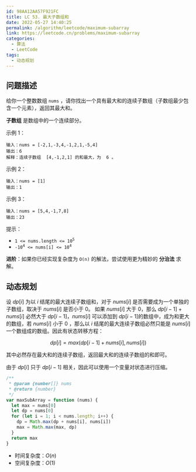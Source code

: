 ```yaml
---
id: 98AA12AA57F921FC
title: LC 53. 最大子数组和
date: 2022-05-27 14:40:25
permalink: /algorithm/leetcode/maximum-subarray
link: https://leetcode.cn/problems/maximum-subarray
categories:
  - 算法
  - LeetCode
tags:
  - 动态规划
---
```


<Level :type='1'/>

## 问题描述

给你一个整数数组 `nums` ，请你找出一个具有最大和的连续子数组（子数组最少包含一个元素），返回其最大和。

**子数组** 是数组中的一个连续部分。

示例 1：

```text
输入：nums = [-2,1,-3,4,-1,2,1,-5,4]
输出：6
解释：连续子数组  [4,-1,2,1] 的和最大，为  6 。
```

示例 2：

```text
输入：nums = [1]
输出：1
```

示例 3：

```text
输入：nums = [5,4,-1,7,8]
输出：23
```

提示：

- <code>1 <= nums.length <= 10<sup>5</sup></code>
- <code>-10<sup>4</sup> <= nums[i] <= 10<sup>4</sup></code>

**进阶**：如果你已经实现复杂度为 `O(n)` 的解法，尝试使用更为精妙的 **分治法** 求解。

## 动态规划

设 $dp[i]$ 为以 $i$ 结尾的最大连续子数组和，对于 $nums[i]$ 是否需要成为一个单独的子数组，取决于 $nums[i]$ 是否小于 $0$。 如果 $nums[i]$ 大于 $0$，那么 $dp[i-1] + nums[i]$ 必然大于 $dp[i-1]$，$nums[i]$ 可以添加到 $dp[i-1]$的数组中，成为和更大的数组，若 $nums[i]$ 小于 $0$ ，那么以 $i$ 结尾的最大连续子数组必然只能是 $nums[i]$ 一个数组成的数组。因此有状态转移方程：

$$
dp[i] = max(dp[i-1]+nums[i], nums[i])
$$

其中必然存在最大和的连续子数组，返回最大和的连续子数组的和即可。

由于 $dp[i]$ 只于 $dp[i-1]$ 相关，因此可以使用一个变量对状态进行压缩。

```javascript
/**
 * @param {number[]} nums
 * @return {number}
 */
var maxSubArray = function (nums) {
  let max = nums[0]
  let dp = nums[0]
  for (let i = 1; i < nums.length; i++) {
    dp = Math.max(dp + nums[i], nums[i])
    max = Math.max(max, dp)
  }
  return max
}
```

- 时间复杂度：$O(n)$
- 空间复杂度：$O(1)$
